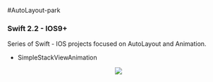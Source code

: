 #AutoLayout-park
### Swift 2.2 - IOS9+

Series of Swift - IOS projects focused on AutoLayout and Animation. 

* SimpleStackViewAnimation

<p align="center">
   <img src="https://manuelcarlos.github.io/images/StackViewRotationBigger.gif" >
</p>